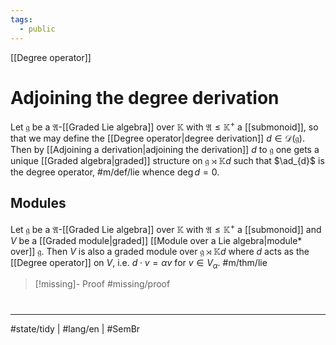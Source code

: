```yaml
---
tags:
  - public
---
```

[[Degree operator]]
# Adjoining the degree derivation

Let $\mathfrak{g}$ be a $\mathfrak{A}$-[[Graded Lie algebra]] over $\mathbb{K}$ with $\mathfrak{A} \leq \mathbb{K}^+$ a [[submonoid]],
so that we may define the [[Degree operator|degree derivation]] $d \in \mathcal{D}(\mathfrak{g})$.
Then by [[Adjoining a derivation|adjoining the derivation]] $d$ to $\mathfrak{g}$
one gets a unique [[Graded algebra|graded]] structure on $\mathfrak{g} \rtimes \mathbb{K}d$ such that $\ad_{d}$ is the degree operator,  #m/def/lie
whence $\deg d = 0$.

## Modules

Let $\mathfrak{g}$ be a $\mathfrak{A}$-[[Graded Lie algebra]] over $\mathbb{K}$ with $\mathfrak{A} \leq \mathbb{K}^+$ a [[submonoid]]
and $V$ be a [[Graded module|graded]] [[Module over a Lie algebra|module* over]] $\mathfrak{g}$.
Then $V$ is also a graded module over $\mathfrak{g} \rtimes \mathbb{K}d$ where $d$ acts as the [[Degree operator]] on $V$,
i.e. $d \cdot v = \alpha v$ for $v \in V_{\alpha}$. #m/thm/lie 

> [!missing]- Proof
> #missing/proof


#
---
#state/tidy  | #lang/en | #SemBr
